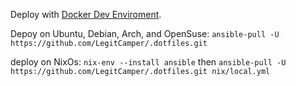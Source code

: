 Deploy with [Docker Dev Enviroment](https://open.docker.com/dashboard/dev-envs?url=https://github.com/LegitCamper/.dotfiles).

Depoy on Ubuntu, Debian, Arch, and OpenSuse:
`ansible-pull -U https://github.com/LegitCamper/.dotfiles.git`

deploy on NixOs:
`nix-env --install ansible` then
`ansible-pull -U https://github.com/LegitCamper/.dotfiles.git nix/local.yml`
